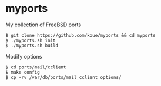 # myports

My collection of FreeBSD ports

```
$ git clone https://github.com/koue/myports && cd myports
$ ./myports.sh init
$ ./myports.sh build
```

Modify options
```
$ cd ports/mail/cclient
$ make config
$ cp -rv /var/db/ports/mail_cclient options/
```
